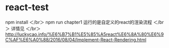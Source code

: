 # react-test
npm install
＜/br＞
npm run chapter1 运行的是自定义的react的渲染流程
＜/br＞
详情见
＜/br＞
http://luckycao.info/%E6%B7%B1%E5%85%A5react%E6%8A%80%E6%9C%AF%E6%A0%88/2016/08/04/Implement-React-Rendering.html